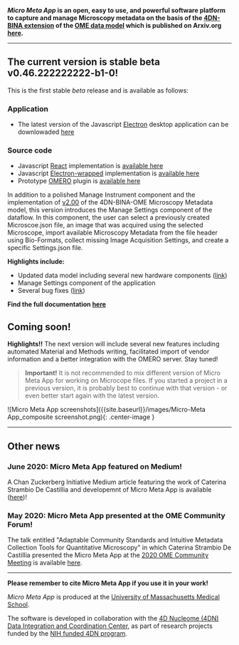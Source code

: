 
<!-- ## Micro Meta App -->

**_Micro Meta App_ is an open, easy to use, and powerful software platform to capture and manage Microscopy metadata on the basis of the [4DN-BINA extension](https://github.com/WU-BIMAC/MicroscopyMetadata4DNGuidelines/tree/master/Model/stable%20version/v02-00) of the [OME data model](https://docs.openmicroscopy.org/ome-model/6.1.1/developers/model-overview.html) which is published on Arxiv.org [here](https://arxiv.org/abs/1910.11370).**

----

## The current version is stable beta v0.46.222222222-b1-0!

This is the first stable *beta* release and is available as follows:

### Application
* The latest version of the Javascript [Electron](https://www.electronjs.org/) desktop application can be downlowaded [here](https://github.com/WU-BIMAC/MicroMetaApp-Electron/releases/latest) 

### Source code
* Javascript [React](https://reactjs.org/) implementation is [available here](https://github.com/WU-BIMAC/MicroMetaApp-React)
* Javascript [Electron-wrapped](https://www.electronjs.org/) implementation is [available here](https://github.com/WU-BIMAC/MicroMetaApp-Electron)
* Prototype [OMERO](https://www.openmicroscopy.org/omero/scientists/) plugin is [available here](https://github.com/WU-BIMAC/MicroMetaApp-Omero)

<!-- See the [changelog]() for more details. -->

In addition to a polished Manage Instrument component and the implementation of [v2.00](https://github.com/WU-BIMAC/MicroscopyMetadata4DNGuidelines/tree/master/Model/stable%20version/v02-00) of the 4DN-BINA-OME Microscopy Metadata model, this version introduces the Manage Settings component of the dataflow. 
In this component, the user can select a previously created Microscoe.json file, an image that was acquired using the selected Microscope, import available Microscopy Metadata from the file header using Bio-Formats, collect missing Image Acquisition Settings, and create a specific Settings.json file.


**Highlights include:**
* Updated data model including several new hardware components ([link](https://github.com/WU-BIMAC/MicroscopyMetadata4DNGuidelines/tree/master/Model/stable%20version/v02-00))
* Manage Settings component of the application
* Several bug fixes ([link](https://github.com/WU-BIMAC/MicroMetaApp-React/issues))

**Find the full documentation [here](https://micrometaapp-docs.readthedocs.io/en/latest/index.html)**

## Coming soon!

**Highlights!!**
The next version will include several new features including automated Material and Methods writing, facilitated import of vendor information and a better integration with the OMERO server.
Stay tuned!

> **Important!** It is not recommended to mix different version of Micro Meta App for working on Microcope files. If you started a project in a previous version, it is probably best to continue with that version - or even better start again with the latest version.

![Micro Meta App screenshots]({{site.baseurl}}/images/Micro-Meta App_composite screenshot.png){: .center-image }

----
## Other news

### June 2020: Micro Meta App featured on Medium!
A Chan Zuckerberg Initiative Medium article featuring the work of Caterina Strambio De Castillia and developemnt of Micro Meta App is available ([here](https://medium.com/@cziscience/5-imaging-scientists-share-insights-1ece553e9da3))!

### May 2020: Micro Meta App presented at the OME Community Forum!
The talk entitled "Adaptable Community Standards and Intuitive Metadata Collection Tools for Quantitative Microscopy" in which Caterina Strambio De Castillia presented the Micro Meta App at the [2020 OME Community Meeting](https://www.openmicroscopy.org/events/ome-community-meeting-2020/) is available [here](https://www.openmicroscopy.org/events/ome-community-meeting-2020/day2/).

----
**Please remember to cite Micro Meta App if you use it in your work!**

_Micro Meta App_ is produced at the <a href="https://www.umassmed.edu/pmm/">University of Massachusetts Medical School</a>.

The software is developed in collaboration with the <a href="http://dcic.4dnucleome.org/">4D Nucleome (4DN) Data Integration and Coordination Center</a>, as part of research projects funded by the <a href="https://commonfund.nih.gov/4DNucleome">NIH funded 4DN program</a>.
